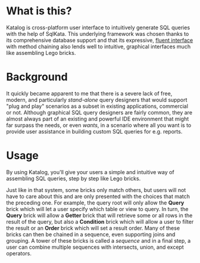 # What is this?

Katalog is cross-platform user interface to intuitively generate SQL queries with the help of SqlKata. This underlying framework was chosen thanks to its comprehensive database support and that its expressive, [fluent interface](https://en.wikipedia.org/wiki/Fluent_interface) with method chaining also lends well to intuitive, graphical interfaces much like assembling Lego bricks.

# Background

It quickly became apparent to me that there is a severe lack of free, modern, and particularly _stand-alone_ query designers that would support "plug and play" scenarios as a subset in existing applications, commercial or not. Although graphical SQL query designers are fairly common, they are almost always part of an existing and powerful IDE environment that might far surpass the needs, or even _wants_, in a scenario where all you want is to provide user assistance in building custom SQL queries for e.g. reports.

# Usage

By using Katalog, you'll give your users a simple and intuitive way of assembling SQL queries, step by step like Lego bricks.

Just like in that system, some bricks only match others, but users will not have to care about this and are only presented with the choices that match the preceding one. For example, the query root will only allow the **Query** brick which will let a user specify which table or view to query. In turn, the **Query** brick will allow a **Getter** brick that will retrieve some or all rows in the result of the query, but also a **Condition** brick which will allow a user to filter the result or an **Order** brick which will set a result order. Many of these bricks can then be chained in a sequence, even supporting joins and grouping. A tower of these bricks is called a _sequence_ and in a final step, a user can combine multiple sequences with intersects, union, and except operators.
